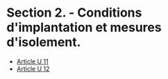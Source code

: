 # Section 2. - Conditions d'implantation et mesures d'isolement.

- [Article U 11](article-u-11.md)
- [Article U 12](article-u-12.md)

